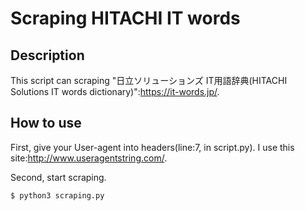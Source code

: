 # Scraping HITACHI IT words

## Description

This script can scraping "日立ソリューションズ IT用語辞典(HITACHI Solutions IT words dictionary)":https://it-words.jp/.

## How to use

First, give your User-agent into headers(line:7, in script.py).
I use this site:http://www.useragentstring.com/.

Second, start scraping.
```
$ python3 scraping.py
```